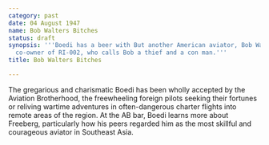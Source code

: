 ```yaml
---
category: past
date: 04 August 1947
name: Bob Walters Bitches
status: draft
synopsis: '''Boedi has a beer with But another American aviator, Bob Walters, Freeberg''s
  co-owner of RI-002, who calls Bob a thief and a con man.'''
title: Bob Walters Bitches

---
```





The gregarious and charismatic Boedi has been wholly
accepted by the Aviation Brotherhood, the freewheeling foreign pilots
seeking their fortunes or reliving wartime adventures in often-dangerous
charter flights into remote areas of the region. At the AB bar, Boedi
learns more about Freeberg, particularly how his peers regarded him as the most skillful and courageous aviator in Southeast Asia. 



